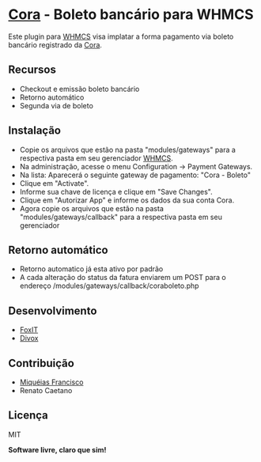 # [Cora] - Boleto bancário para WHMCS

Este plugin para [WHMCS] visa implatar a forma pagamento via boleto bancário registrado da [Cora].

## Recursos
- Checkout e emissão boleto bancário
- Retorno automático
- Segunda via de boleto

## Instalação
- Copie os arquivos que estão na pasta "modules/gateways" para a respectiva pasta em seu gerenciador [WHMCS].
- Na administração, acesse o menu Configuration -> Payment Gateways.
- Na lista: Aparecerá o seguinte gateway de pagamento:
"Cora - Boleto"
- Clique em "Activate".
- Informe sua chave de licença e clique em "Save Changes".
- Clique em "Autorizar App" e informe os dados da sua conta Cora.
- Agora copie os arquivos que estão na pasta "modules/gateways/callback" para a respectiva pasta em seu gerenciador

## Retorno automático
- Retorno automatico já esta ativo por padrão
- A cada alteração do status da fatura enviarem um POST para o endereço /modules/gateways/callback/coraboleto.php

## Desenvolvimento
- [FoxIT]
- [Divox] 

## Contribuição
- [Miquéias Francisco]
- Renato Caetano

## Licença

MIT

**Software livre, claro que sim!**

   [Miquéias Francisco]: <https://miqueiasfrancisco.com.br>
   [FoxIT]: <https://foxit.com.br>
   [Divox]: <https://www.divox.com.br>
   [Cora]: <https://www.cora.com.br>
   [WHMCS]: <https://www.whmcs.com/>
